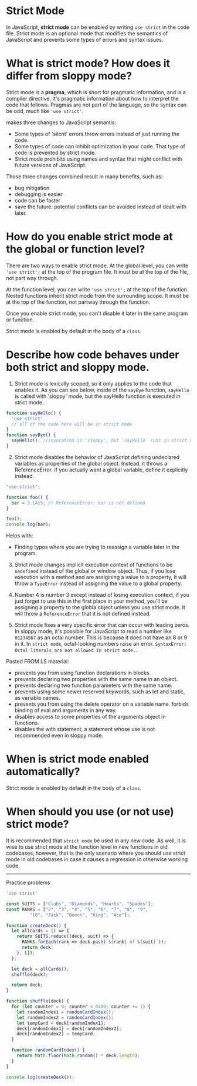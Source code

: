 # Strict Mode

In JavaScript, **strict mode** can be enabled by writing `use strict` in the code file. Strict mode is an optional mode that modifies the semantics of JavaScript and prevents some types of errors and syntax issues.

# What is strict mode? How does it differ from sloppy mode?


Strict mode is a **pragma**, which is short for pragmatic information, and is a compiler directive. It's pragmatic information about how to interpret the code that follows. Pragmas are not part of the language, so the syntax can be odd, much like `'use strict'`. 


makes three changes to JavaScript semantis:

- Some types of 'silent' errors throw errors instead of just running the code. 
- Some types of code can inhibit optimization in your code. That type of code is prevented by strict mode.
- Strict mode prohibits using names and syntax that might conflict with future versions of JavaScript.

Those three changes combined result in many benefits, such as:
- bug mitigation
- debugging is easier
- code can be faster
- save the future: potential conflicts can be avoided instead of dealt with later.


# How do you enable strict mode at the global or function level?

There are two ways to enable strict mode. At the global level, you can write `'use strict';` at the top of the program file. It must be at the top of the file, not part way through. 

At the function level, you can write `'use strict';` at the top of the function. Nested functions inherit strict mode from the surrounding scope. It must be at the top of the function, not partway through the function. 

Once you enable strict mode, you can't disable it later in the same program or function.

Strict mode is enabled by default in the body of a `class`.

# Describe how code behaves under both strict and sloppy mode.

1. Strict mode is lexically scoped, so it only applies to the code that enables it. As you can see below, inside of the `sayBye` function, `sayHello` is called with 'sloppy' mode, but the sayHello function is executed in strict mode.

```js
function sayHello() {
  'use strict'
  // all of the code here will be in strict mode
}
function sayBye() {
  sayHello(); //invocation is 'sloppy', but `sayHello` runs in strict mode
}
```

2. Strict mode disables the behavior of JavaScript defining undeclared variables as properties of the global object. Instead, it throws a ReferenceError. If you actually want a global variable, define it explicitly instead.

```js
"use strict";

function foo() {
  bar = 3.1415; // ReferenceError: bar is not defined
}

foo();
console.log(bar);
```

Helps with:
- Finding typos where you are trying to reassign a variable later in the program.

3. Strict mode changes implicit execution context of functions to be `undefined` instead of the global or window object. Thus, if you lose execution with a method and are assigining a value to a property, it will throw a `TypeError` instead of assigning the value to a global property.

4. Number 4 is number 3 except instead of losing execution context, if you just forget to use this in the first place in your method, you'll be assigning a property to the globla object unless you use strict mode. It will throw a `ReferenceError` that it is not defined instead. 

5. Strict mode fixes a very specific error that can occur with leading zeros. In sloppy mode, it's possible for JavaScript to read a number like `01234567` as an octal number. This is because it does not have an 8 or 9 in it. In `strict mode`, octal-looking numbers raise an error. `SyntaxError: Octal literals are not allowed in strict mode.`. 


Pasted FROM LS material:

- prevents you from using function declarations in blocks.
- prevents declaring two properties with the same name in an object.
- prevents declaring two function parameters with the same name.
- prevents using some newer reserved keywords, such as let and static, as variable names.
- prevents you from using the delete operator on a variable name.
forbids binding of eval and arguments in any way.
- disables access to some properties of the arguments object in functions.
- disables the with statement, a statement whose use is not recommended even in sloppy mode.

# When is strict mode enabled automatically?

Strict mode is enabled by default in the body of a `class`.

# When should you use (or not use) strict mode?

It is recommended that `strict mode` be used in any new code. As well, it is wise to use strict mode at the function level in new functions in old codebases; however, that is the only scenario where you should use strict mode in old codebases in case it causes a regression in otherwise working code.




---

Practice problems

```js
'use strict' 

const SUITS = ["Clubs", "Diamonds", "Hearts", "Spades"];
const RANKS = ["2", "3", "4", "5", "6", "7", "8", "9",
         "10", "Jack", "Queen", "King", "Ace"];

function createDeck() {
  let allCards = () => {
    return SUITS.reduce((deck, suit) => {
      RANKS.forEach(rank => deck.push(`${rank} of ${suit}`));
      return deck;
    }, []);
  };

  let deck = allCards();
  shuffle(deck);

  return deck;
}

function shuffle(deck) {
  for (let counter = 0; counter < 0400; counter += 1) {
    let randomIndex1 = randomCardIndex();
    let randomIndex2 = randomCardIndex();
    let tempCard = deck[randomIndex1];
    deck[randomIndex1] = deck[randomIndex2];
    deck[randomIndex2] = tempCard;
  }

  function randomCardIndex() {
    return Math.floor(Math.random() * deck.length);
  }
}

console.log(createDeck());
```